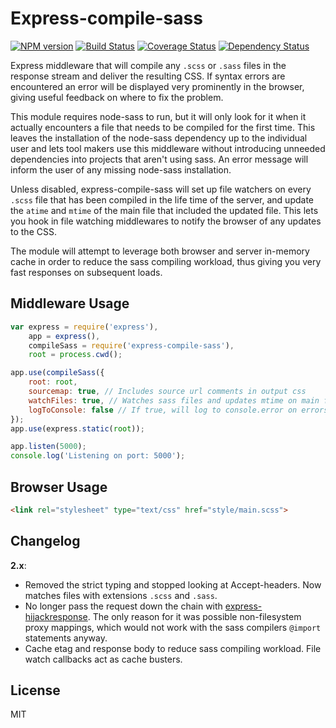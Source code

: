 Express-compile-sass
====================
[![NPM version](https://badge.fury.io/js/express-compile-sass.svg)](http://badge.fury.io/js/express-compile-sass)
[![Build Status](https://travis-ci.org/Munter/express-compile-sass.svg?branch=master)](https://travis-ci.org/Munter/express-compile-sass)
[![Coverage Status](https://coveralls.io/repos/Munter/express-compile-sass/badge.svg?branch=master)](https://coveralls.io/r/Munter/express-compile-sass?branch=master)
[![Dependency Status](https://david-dm.org/Munter/express-compile-sass.svg)](https://david-dm.org/Munter/express-compile-sass)


Express middleware that will compile any `.scss` or `.sass` files in the response stream and deliver the resulting CSS.
If syntax errors are encountered an error will be displayed very prominently in the browser, giving useful feedback on where to fix the problem.

This module requires node-sass to run, but it will only look for it when it actually encounters a file that needs to be compiled for the first time.
This leaves the installation of the node-sass dependency up to the individual user and lets tool makers use this middleware without introducing unneeded dependencies into projects that aren't using sass. An error message will inform the user of any missing node-sass installation.

Unless disabled, express-compile-sass will set up file watchers on every `.scss` file that has been compiled in the life time of the server, and update the `atime` and `mtime` of the main file that included the updated file. This lets you hook in file watching middlewares to notify the browser of any updates to the CSS.

The module will attempt to leverage both browser and server in-memory cache in order to reduce the sass compiling workload, thus giving you very fast responses on subsequent loads.

Middleware Usage
----------------
``` javascript
var express = require('express'),
    app = express(),
    compileSass = require('express-compile-sass'),
    root = process.cwd();

app.use(compileSass({
    root: root,
    sourcemap: true, // Includes source url comments in output css
    watchFiles: true, // Watches sass files and updates mtime on main files for each change
    logToConsole: false // If true, will log to console.error on errors
});
app.use(express.static(root));

app.listen(5000);
console.log('Listening on port: 5000');
```

Browser Usage
-------------
``` html
<link rel="stylesheet" type="text/css" href="style/main.scss">
```

Changelog
---------

**2.x**:
 - Removed the strict typing and stopped looking at Accept-headers. Now matches files with extensions `.scss` and `.sass`.
 - No longer pass the request down the chain with [express-hijackresponse](https://github.com/papandreou/express-hijackresponse). The only reason for it was possible non-filesystem proxy mappings, which would not work with the sass compilers `@import` statements anyway.
 - Cache etag and response body to reduce sass compiling workload. File watch callbacks act as cache busters.


License
-------
MIT
